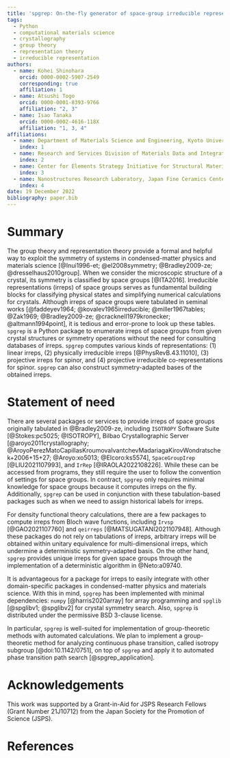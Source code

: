 ```yaml
---
title: 'spgrep: On-the-fly generator of space-group irreducible representations'
tags:
  - Python
  - computational materials science
  - crystallography
  - group theory
  - representation theory
  - irreducible representation
authors:
  - name: Kohei Shinohara
    orcid: 0000-0002-5907-2549
    corresponding: true
    affiliation: 1
  - name: Atsushi Togo
    orcid: 0000-0001-8393-9766
    affiliation: "2, 3"
  - name: Isao Tanaka
    orcid: 0000-0002-4616-118X
    affiliation: "1, 3, 4"
affiliations:
  - name: Department of Materials Science and Engineering, Kyoto University, Sakyo, Kyoto, Japan
    index: 1
  - name: Research and Services Division of Materials Data and Integrated System, National Institute for Materials Science, Tsukuba, Ibaraki, Japan
    index: 2
  - name: Center for Elements Strategy Initiative for Structural Materials, Kyoto University, Sakyo, Kyoto, Japan
    index: 3
  - name: Nanostructures Research Laboratory, Japan Fine Ceramics Center, Nagoya, Japan
    index: 4
date: 19 December 2022
bibliography: paper.bib
---
```


# Summary
<!-- A summary describing the high-level functionality and purpose of the software for a diverse, non-specialist audience. -->

The group theory and representation theory provide a formal and helpful way to exploit the symmetry of systems in condensed-matter physics and materials science [@Inui1996-et; @el2008symmetry; @Bradley2009-ze; @dresselhaus2010group].
When we consider the microscopic structure of a crystal, its symmetry is classified by space groups [@ITA2016].
Irreducible representations (irreps) of space groups serves as fundamental building blocks for classifying physical states and simplifying numerical calculations for crystals.
Although irreps of space groups were tabulated in seminal works [@faddeyev1964; @kovalev1965irreducible; @miller1967tables; @Zak1969; @Bradley2009-ze; @cracknell1979kronecker; @altmann1994point], it is tedious and error-prone to look up these tables.
`spgrep` is a Python package to enumerate irreps of space groups from given crystal structures or symmetry operations without the need for consulting databases of irreps.
`spgrep` computes various kinds of representations: (1) linear irreps, (2) physically irreducible irreps [@PhysRevB.43.11010], (3) projective irreps for spinor, and (4) projective irreducible co-representations for spinor.
`spgrep` can also construct symmetry-adapted bases of the obtained irreps.

<!--
- Enumerate irreps of crystallographic point groups as well
-->

# Statement of need
<!-- A Statement of need section that clearly illustrates the research purpose of the software and places it in the context of related work. -->

<!-- Related packages tabulating irreps in BC -->
There are several packages or services to provide irreps of space groups originally tabulated in @Bradley2009-ze, including `ISOTROPY` Software Suite [@Stokes:pc5025; @ISOTROPY], Bilbao Crystallographic Server [@aroyo2011crystallography; @AroyoPerezMatoCapillasKroumovaIvantchevMadariagaKirovWondratschek+2006+15+27; @Aroyo:xo5013; @Elcoro:ks5574], `SpaceGroupIrep` [@LIU2021107993], and `IrRep` [@IRAOLA2022108226].
While these can be accessed from programs, they still require the user to follow the convention of settings for space groups.
In contract, `spgrep` only requires minimal knowledge for space groups because it computes irreps on the fly.
Additionally, `spgrep` can be used in conjunction with these tabulation-based packages such as when we need to assign historical labels for irreps.

<!-- Related packages computing characters from eigenvectors -->
For density functional theory calculations, there are a few packages to compute irreps from Bloch wave functions, including `Irvsp` [@GAO2021107760] and `qeirreps` [@MATSUGATANI2021107948].
Although these packages do not rely on tabulations of irreps, arbitrary irreps will be obtained within unitary equivalence for multi-dimensional irreps, which undermine a deterministic symmetry-adapted basis.
On the other hand, `spgrep` provides unique irreps for given space groups through the implementation of a deterministic algorithm in @Neto:a09740.

<!--
Intertwiner on the fly [@THOMAS201776; @doi:10.1137/090779966]
-->

<!-- Minimal dependency and permissive license -->
It is advantageous for a package for irreps to easily integrate with other domain-specific packages in condensed-matter physics and materials science.
With this in mind, `spgrep` has been implemented with minimal dependencies: `numpy` [@harris2020array] for array programming and `spglib` [@spglibv1; @spglibv2] for crystal symmetry search.
Also, `spgrep` is distributed under the permissive BSD 3-clause license.

<!-- Mention (if applicable) a representative set of past or ongoing research projects using the software and recent scholarly publications enabled by it. -->
In particular, `spgrep` is well-suited for implementation of group-theoretic methods with automated calculations.
We plan to implement a group-theoretic method for analyzing continuous phase transition, called isotropy subgroup [@doi:10.1142/0751], on top of `spgrep` and apply it to automated phase transition path search [@spgrep_application].

# Acknowledgements
<!-- Acknowledgement of any financial support. -->

This work was supported by a Grant-in-Aid for JSPS Research Fellows (Grant Number 21J10712) from the Japan Society for the Promotion of Science (JSPS).

# References
<!-- A list of key references, including to other software addressing related needs. Note that the references should include full names of venues, e.g., journals and conferences, not abbreviations only understood in the context of a specific discipline. -->
